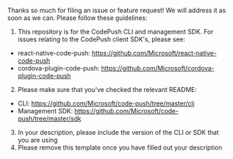 Thanks so much for filing an issue or feature request! We will address it as soon as we can. Please follow these guidelines:

1. This repository is for the CodePush CLI and management SDK. For issues relating to the CodePush client SDK's, please see:
  * react-native-code-push: https://github.com/Microsoft/react-native-code-push
  * cordova-plugin-code-push: https://github.com/Microsoft/cordova-plugin-code-push
2. Please make sure that you've checked the relevant README:
  * CLI: https://github.com/Microsoft/code-push/tree/master/cli
  * Management SDK: https://github.com/Microsoft/code-push/tree/master/sdk
3. In your description, please include the version of the CLI or SDK that you are using
4. Please remove this template once you have filled out your description
